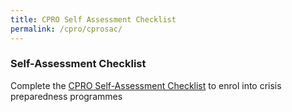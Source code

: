 ```yaml
---
title: CPRO Self Assessment Checklist
permalink: /cpro/cprosac/
---
```


### Self-Assessment Checklist

Complete the [CPRO Self-Assessment Checklist]("www.go.gov.sg/cpro") to enrol into crisis preparedness programmes 
